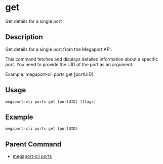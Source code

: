 # get

Get details for a single port

## Description

Get details for a single port from the Megaport API.

This command fetches and displays detailed information about a specific port.
You need to provide the UID of the port as an argument.

Example:
  megaport-cli ports get [portUID]



## Usage

```
megaport-cli ports get [portUID] [flags]
```

## Example

```
megaport-cli ports get [portUID]
```

## Parent Command

* [megaport-cli ports](ports.md)







